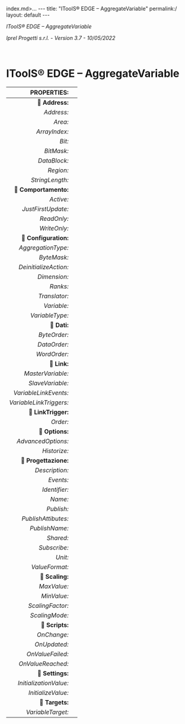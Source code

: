 index.md>...
    ---
    title: "IToolS® EDGE – AggregateVariable"
    permalink:/
    layout: default
    ---


<i>IToolS® EDGE – AggregateVariable<p>
 Iprel Progetti s.r.l. - Version 3.7 -  10/05/2022</i>
<p>
<br>


# IToolS® EDGE – AggregateVariable
<p>

|**PROPERTIES:**||
| -: | :- |
|** Address:**||
|*Address:*||
|*Area:*||
|*ArrayIndex:*||
|*Bit:*||
|*BitMask:*||
|*DataBlock:*||
|*Region:*||
|*StringLength:*||
|** Comportamento:**||
|*Active:*||
|*JustFirstUpdate:*||
|*ReadOnly:*||
|*WriteOnly:*||
|** Configuration:**||
|*AggregationType:*||
|*ByteMask:*||
|*DeinitializeAction:*||
|*Dimension:*||
|*Ranks:*||
|*Translator:*||
|*Variable:*||
|*VariableType:*||
|** Dati:**||
|*ByteOrder:*||
|*DataOrder:*||
|*WordOrder:*||
|** Link:**||
|*MasterVariable:*||
|*SlaveVariable:*||
|*VariableLinkEvents:*||
|*VariableLinkTriggers:*||
|** LinkTrigger:**||
|*Order:*||
|** Options:**||
|*AdvancedOptions:*||
|*Historize:*||
|** Progettazione:**||
|*Description:*||
|*Events:*||
|*Identifier:*||
|*Name:*||
|*Publish:*||
|*PublishAttibutes:*||
|*PublishName:*||
|*Shared:*||
|*Subscribe:*||
|*Unit:*||
|*ValueFormat:*||
|** Scaling:**||
|*MaxValue:*||
|*MinValue:*||
|*ScalingFactor:*||
|*ScalingMode:*||
|** Scripts:**||
|*OnChange:*||
|*OnUpdated:*||
|*OnValueFailed:*||
|*OnValueReached:*||
|** Settings:**||
|*InitializationValue:*||
|*InitializeValue:*||
|** Targets:**||
|*VariableTarget:*||
<br>
 